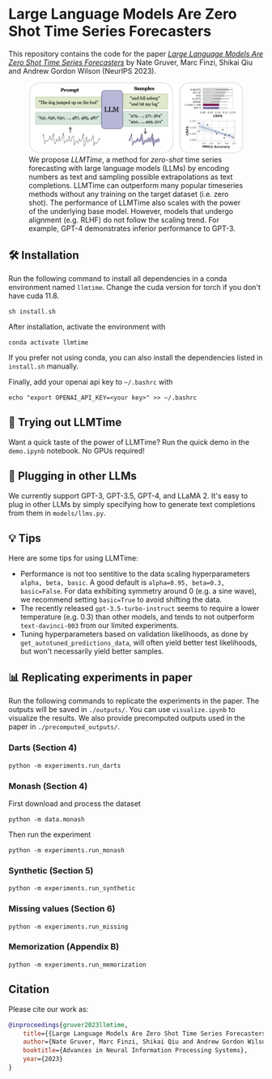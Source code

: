 # Large Language Models Are Zero Shot Time Series Forecasters

This repository contains the code for the paper
[_Large Language Models Are Zero Shot Time Series Forecasters_](https://arxiv.org/abs/2310.07820)
by Nate Gruver, Marc Finzi, Shikai Qiu and Andrew Gordon Wilson (NeurIPS 2023).

<figure>
  <img src="./assets/llmtime_top_fig.png" alt="Image">
  <figcaption> We propose <em>LLMTime</em>, a method for <em>zero-shot</em> time series forecasting with large language models (LLMs) by encoding numbers as text and sampling possible extrapolations as text completions. LLMTime can outperform many popular timeseries methods without any training on the target dataset (i.e. zero shot). The performance of LLMTime also scales with the power of the underlying base model. However, models that undergo alignment (e.g. RLHF) do not follow the scaling trend. For example, GPT-4 demonstrates inferior performance to GPT-3. </figcaption>
</figure>

## 🛠 Installation
Run the following command to install all dependencies in a conda environment named `llmtime`. Change the cuda version for torch if you don't have cuda 11.8. 
```
sh install.sh
```
After installation, activate the environment with
```
conda activate llmtime
```
If you prefer not using conda, you can also install the dependencies listed in `install.sh` manually. 

Finally, add your openai api key to `~/.bashrc` with
```
echo "export OPENAI_API_KEY=<your key>" >> ~/.bashrc
```

## 🚀 Trying out LLMTime
Want a quick taste of the power of LLMTime? Run the quick demo in the `demo.ipynb` notebook. No GPUs required!

## 🤖 Plugging in other LLMs
We currently support GPT-3, GPT-3.5, GPT-4, and LLaMA 2. It's easy to plug in other LLMs by simply specifying how to generate text completions from them in `models/llms.py`.

## 💡 Tips 
Here are some tips for using LLMTime:
- Performance is not too sentitive to the data scaling hyperparameters `alpha, beta, basic`. A good default is `alpha=0.95, beta=0.3, basic=False`. For data exhibiting symmetry around 0 (e.g. a sine wave), we recommend setting `basic=True` to avoid shifting the data.
- The recently released `gpt-3.5-turbo-instruct` seems to require a lower temperature (e.g. 0.3) than other models, and tends to not outperform `text-davinci-003` from our limited experiments.
- Tuning hyperparameters based on validation likelihoods, as done by `get_autotuned_predictions_data`, will often yield better test likelihoods, but won't necessarily yield better samples. 

## 📊 Replicating experiments in paper
Run the following commands to replicate the experiments in the paper. The outputs will be saved in `./outputs/`. You can use `visualize.ipynb` to visualize the results. We also provide precomputed outputs used in the paper in `./precomputed_outputs/`.
### Darts (Section 4)
```
python -m experiments.run_darts
```
### Monash (Section 4)
First download and process the dataset
```
python -m data.monash
```
Then run the experiment
```
python -m experiments.run_monash
```
### Synthetic (Section 5)
```
python -m experiments.run_synthetic
```
### Missing values (Section 6)
```
python -m experiments.run_missing
```
### Memorization (Appendix B)
```
python -m experiments.run_memorization
```

## Citation
Please cite our work as:
```bibtex
@inproceedings{gruver2023llmtime,
    title={{Large Language Models Are Zero Shot Time Series Forecasters}},
    author={Nate Gruver, Marc Finzi, Shikai Qiu and Andrew Gordon Wilson},
    booktitle={Advances in Neural Information Processing Systems},
    year={2023}
}
```
